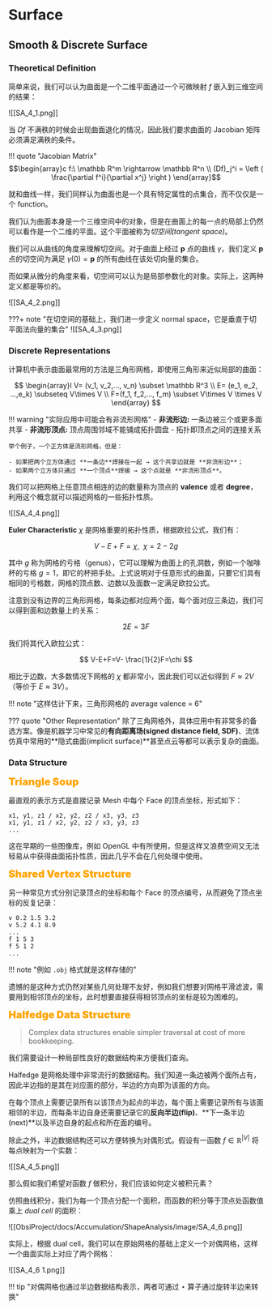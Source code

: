 
# Surface

## Smooth & Discrete Surface

### Theoretical Definition

简单来说，我们可以认为曲面是一个二维平面通过一个可微映射 $f$ 嵌入到三维空间的结果：

![[SA_4_1.png]]

当 $Df$ 不满秩的时候会出现曲面退化的情况，因此我们要求曲面的 Jacobian 矩阵必须满足满秩的条件。

!!! quote "Jacobian Matrix"
	$$\begin{array}c f:\ \mathbb R^m \rightarrow \mathbb R^n \\ (Df)_j^i = \left ( \frac{\partial f^i}{\partial x^j} \right ) \end{array}$$

就和曲线一样，我们同样认为曲面也是一个具有特定属性的点集合，而不仅仅是一个 function。

我们认为曲面本身是一个三维空间中的对象，但是在曲面上的每一点的局部上仍然可以看作是一个二维的平面。这个平面被称为*切空间(tangent space)*。

我们可以从曲线的角度来理解切空间。对于曲面上经过 $\mathbf{p}$ 点的曲线 $\gamma$，我们定义 $\mathbf{p}$ 点的切空间为满足 $\gamma(0)=\mathbf{p}$ 的所有曲线在该处切向量的集合。

而如果从微分的角度来看，切空间可以认为是局部参数化的对象。实际上，这两种定义都是等价的。

![[SA_4_2.png]]



???+ note "在切空间的基础上，我们进一步定义 normal space，它是垂直于切平面法向量的集合"
	![[SA_4_3.png]]

### Discrete Representations

计算机中表示曲面最常用的方法是三角形网格，即使用三角形来近似局部的曲面：

$$
\begin{array}l
V= (v_1, v_2,..., v_n) \subset \mathbb R^3
\\ E= (e_1, e_2, ...,e_k) \subseteq V\times V \\
F=(f_1, f_2,..., f_m) \subset V\times V \times V
\end{array}
$$

!!! warning "实际应用中可能会有非流形网格"
	- **非流形边:** 一条边被三个或更多面共享
	- **非流形顶点:** 顶点周围邻域不能铺成拓扑圆盘
		- 拓扑即顶点之间的连接关系
	
	举个例子，一个正方体是流形网格，但是：
	
	- 如果把两个立方体通过 **一条边**焊接在一起 → 这个共享边就是 **非流形边**；
	- 如果两个立方体只通过 **一个顶点**焊接 → 这个点就是 **非流形顶点**。

我们可以把网格上任意顶点相连的边的数量称为顶点的 **valence** 或者 **degree**，利用这个概念就可以描述网格的一些拓扑性质。

![[SA_4_4.png]]

**Euler Characteristic** $\chi$ 是网格重要的拓扑性质，根据欧拉公式，我们有：

$$
V-E+F=\chi,\ \ \chi = 2-2g
$$

其中 $g$ 称为网格的亏格（genus），它可以理解为曲面上的孔洞数，例如一个咖啡杯的亏格 $g=1$，即它的杯把手处。上式说明对于任意形式的曲面，只要它们具有相同的亏格数，网格的顶点数、边数以及面数一定满足欧拉公式。

注意到没有边界的三角形网格，每条边都对应两个面，每个面对应三条边，我们可以得到面和边数量上的关系：

$$
2E=3F
$$

我们将其代入欧拉公式：

$$
V-E+F=V- \frac{1}{2}F=\chi 
$$

相比于边数，大多数情况下网格的 $\chi$ 都非常小，因此我们可以近似得到 $F \approx 2V$（等价于 $E\approx 3V$）。

!!! note "这样估计下来，三角形网格的 average valence = 6"

??? quote "Other Representation"
	除了三角网格外，具体应用中有非常多的备选方案。像是机器学习中常见的**有向距离场(signed distance field, SDF)**、流体仿真中常用的**隐式曲面(implicit surface)**甚至点云等都可以表示复杂的曲面。

### Data Structure

<font style="font-weight: 1000;font-size: 20px" color="orange">Triangle Soup</font>

最直观的表示方式是直接记录 Mesh 中每个 Face 的顶点坐标，形式如下：

```
x1, y1, z1 / x2, y2, z2 / x3, y3, z3 
x1, y1, z1 / x2, y2, z2 / x3, y3, z3
...
```

这在早期的一些图像库，例如 OpenGL 中有所使用，但是这样又浪费空间又无法轻易从中获得曲面拓扑性质，因此几乎不会在几何处理中使用。

<font style="font-weight: 1000;font-size: 20px" color="orange">Shared Vertex Structure</font>

另一种常见方式分别记录顶点的坐标和每个 Face 的顶点编号，从而避免了顶点坐标的反复记录：

```
v 0.2 1.5 3.2
v 5.2 4.1 8.9
...
f 1 5 3
f 5 1 2
...

```

!!! note "例如 `.obj` 格式就是这样存储的"

遗憾的是这种方式仍然对某些几何处理不友好，例如我们想要对网格平滑滤波，需要用到相邻顶点的坐标，此时想要直接获得相邻顶点的坐标是较为困难的。

<font style="font-weight: 1000;font-size: 20px" color="orange">Halfedge Data Structure</font>

> Complex data structures enable simpler traversal at cost of more bookkeeping.

我们需要设计一种局部性良好的数据结构来方便我们查询。

Halfedge 是网格处理中非常流行的数据结构。我们知道一条边被两个面所占有，因此半边指的是其在对应面的部分，半边的方向即为该面的方向。

在每个顶点上需要记录所有以该顶点为起点的半边，每个面上需要记录所有与该面相邻的半边，而每条半边自身还需要记录它的**反向半边(flip)**、**下一条半边(next)**以及半边自身的起点和所在面的编号。

除此之外，半边数据结构还可以方便转换为对偶形式。假设有一函数 $f\in \mathbb R^{|V|}$ 将每点映射为一个实数：

![[SA_4_5.png]]

那么假如我们希望对函数 $f$ 做积分，我们应该如何定义被积元素？

仿照曲线积分，我们为每一个顶点分配一个面积，而函数的积分等于顶点处函数值乘上 *dual cell* 的面积：

![[ObsiProject/docs/Accumulation/ShapeAnalysis/image/SA_4_6.png]]

实际上，根据 dual cell，我们可以在原始网格的基础上定义一个对偶网格，这样一个曲面实际上对应了两个网格：

![[SA_4_6 1.png]]

!!! tip "对偶网格也通过半边数据结构表示，两者可通过 $\star$ 算子通过旋转半边来转换"

